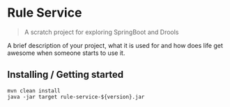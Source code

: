 # Rule Service
> A scratch project for exploring SpringBoot and Drools

A brief description of your project, what it is used for and how does life get
awesome when someone starts to use it.

## Installing / Getting started

```shell
mvn clean install
java -jar target rule-service-${version}.jar
```